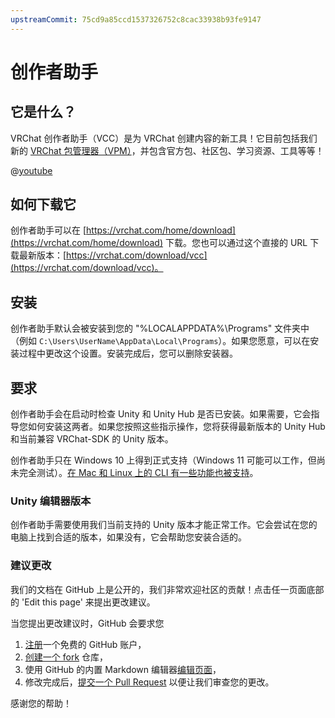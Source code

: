 ```yaml
---
upstreamCommit: 75cd9a85ccd1537326752c8cac33938b93fe9147
---
```


# 创作者助手

## 它是什么？
VRChat 创作者助手（VCC）是为 VRChat 创建内容的新工具！它目前包括我们新的 [VRChat 包管理器（VPM）](vpm/)，并包含官方包、社区包、学习资源、工具等等！

@[youtube](https://www.youtube.com/watch?v=0u1g0TYoJsU)

## 如何下载它
创作者助手可以在 [https://vrchat.com/home/download](https://vrchat.com/home/download) 下载。您也可以通过这个直接的 URL 下载最新版本：[https://vrchat.com/download/vcc](https://vrchat.com/download/vcc)。

## 安装
创作者助手默认会被安装到您的 "%LOCALAPPDATA%\Programs" 文件夹中（例如 `C:\Users\UserName\AppData\Local\Programs`）。如果您愿意，可以在安装过程中更改这个设置。安装完成后，您可以删除安装器。

## 要求
创作者助手会在启动时检查 Unity 和 Unity Hub 是否已安装。如果需要，它会指导您如何安装这两者。如果您按照这些指示操作，您将获得最新版本的 Unity Hub 和当前兼容 VRChat-SDK 的 Unity 版本。

创作者助手只在 Windows 10 上得到正式支持（Windows 11 可能可以工作，但尚未完全测试）。[在 Mac 和 Linux 上的 CLI 有一些功能也被支持](vpm/cli#mac-and-linux-support)。

### Unity 编辑器版本
创作者助手需要使用我们当前支持的 Unity 版本才能正常工作。它会尝试在您的电脑上找到合适的版本，如果没有，它会帮助您安装合适的。

### 建议更改
我们的文档在 GitHub 上是公开的，我们非常欢迎社区的贡献！点击任一页面底部的 'Edit this page' 来提出更改建议。

当您提出更改建议时，GitHub 会要求您
1. [注册](https://github.com/join)一个免费的 GitHub 账户，
2. [创建一个 fork](https://github.com/vrchat-community/creator-companion/fork) 仓库，
3. 使用 GitHub 的内置 Markdown 编辑器[编辑页面](https://github.com/vrchat-community/creator-companion/edit/main/Docs/docs/index.md)，
4. 修改完成后，[提交一个 Pull Request](https://github.com/vrchat-community/creator-companion/compare) 以便让我们审查您的更改。

感谢您的帮助！